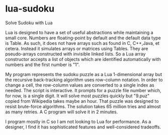 # lua-sudoku
Solve Sudoku with Lua

Lua is designed to have a set of useful abstractions while maintaining a small core. Numbers are floating-point by default and the default data type is Table. As such, it does not have arrays such as found in C, C++,Java, et cetera. Instead it simulates arrays or matrices using Tables.  They are pseudo-arrays constructed with invisible linked lists. So a Lua array constructor accepts a list of objects which are identified automatically with numbers and the first number is "1". 

My program represents the sudoku puzzle as a Lua 1-dimensional array but the recursive back-tracking algorithm uses row-column notation. In order to change a cell, the row-column values are converted to a single index as needed. The script is interactive. It prompts for a puzzle file number which, for now, is a single digit. It will solve most puzzles quickly but "9.puz" copied from Wikipedia takes maybe an hour. That puzzle was designed to resist brute-force algorithms. The solution takes 65 million tries and almost as many retries. A C program will solve it in 2 minutes.

I program mostly in C so I am not looking to Lua for performance. As a designer, I find it has sophisticated features and well-considered tradeoffs.

